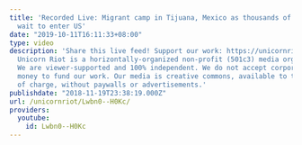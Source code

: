 ```yaml
---
title: 'Recorded Live: Migrant camp in Tijuana, Mexico as thousands of asylum seekers
  wait to enter US'
date: "2019-10-11T16:11:33+08:00"
type: video
description: 'Share this live feed! Support our work: https://unicornriot.ninja/support-our-work/
  Unicorn Riot is a horizontally-organized non-profit (501c3) media organization.
  We are viewer-supported and 100% independent. We do not accept corporate or government
  money to fund our work. Our media is creative commons, available to the public free
  of charge, without paywalls or advertisements.'
publishdate: "2018-11-19T23:38:19.000Z"
url: /unicornriot/Lwbn0--H0Kc/
providers:
  youtube:
    id: Lwbn0--H0Kc
---
```

